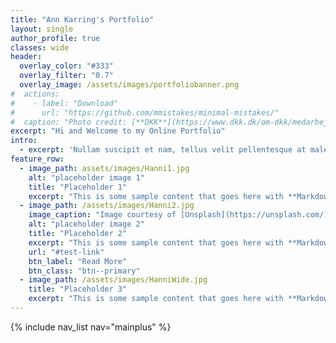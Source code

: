 ```yaml
---
title: "Ann Karring's Portfolio"
layout: single
author_profile: true
classes: wide
header:
  overlay_color: "#333"
  overlay_filter: "0.7"
  overlay_image: /assets/images/portfoliobanner.png
#  actions:
#    - label: "Download"
#      url: "https://github.com/mmistakes/minimal-mistakes/"
#  caption: "Photo credit: [**DKK**](https://www.dkk.dk/om-dkk/medarbejdere/vilhelmsborg)"
excerpt: "Hi and Welcome to my Online Portfolio"
intro:
  - excerpt: 'Nullam suscipit et nam, tellus velit pellentesque at malesuada, enim eaque. Quis nulla, netus tempor in diam gravida tincidunt, *proin faucibus* voluptate felis id sollicitudin. Centered with `type="center"`'
feature_row:
  - image_path: assets/images/Hanni1.jpg
    alt: "placeholder image 1"
    title: "Placeholder 1"
    excerpt: "This is some sample content that goes here with **Markdown** formatting."
  - image_path: /assets/images/Hanni2.jpg
    image_caption: "Image courtesy of [Unsplash](https://unsplash.com/)"
    alt: "placeholder image 2"
    title: "Placeholder 2"
    excerpt: "This is some sample content that goes here with **Markdown** formatting."
    url: "#test-link"
    btn_label: "Read More"
    btn_class: "btn--primary"
  - image_path: /assets/images/HanniWide.jpg
    title: "Placeholder 3"
    excerpt: "This is some sample content that goes here with **Markdown** formatting."
---
```


{% include nav_list nav="mainplus" %}


<!-- {% include feature_row id="intro" type="center" %} -->

<!-- {% include feature_row %} -->
